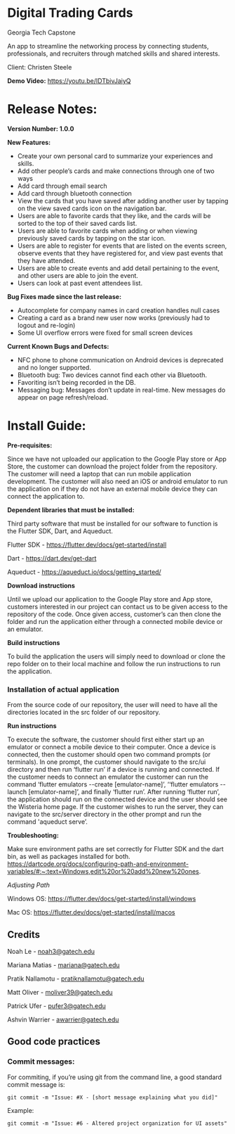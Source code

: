 # Digital Trading Cards
Georgia Tech Capstone

An app to streamline the networking process by connecting students, professionals, and recruiters through matched skills and shared interests.

Client: Christen Steele

**Demo Video:** https://youtu.be/IDTbivJaiyQ 

# Release Notes:
**Version Number: 1.0.0**

**New Features:**
* Create your own personal card to summarize your experiences and skills.
* Add other people’s cards and make connections through one of two ways
* Add card through email search
* Add card through bluetooth connection
* View the cards that you have saved after adding another user by tapping on the view saved cards icon on the navigation bar.
* Users are able to favorite cards that they like, and the cards will be sorted to the top of their saved cards list.
* Users are able to favorite cards when adding or when viewing previously saved cards by tapping on the star icon.
* Users are able to register for events that are listed on the events screen, observe events that they have registered for, and view past events that they have attended.
* Users are able to create events and add detail pertaining to the event, and other users are able to join the event.
* Users can look at past event attendees list.

**Bug Fixes made since the last release:**
* Autocomplete for company names in card creation handles null cases
* Creating a card as a brand new user now works (previously had to logout and re-login)
* Some UI overflow errors were fixed for small screen devices

**Current Known Bugs and Defects:**
* NFC phone to phone communication on Android devices is deprecated and no longer supported.
* Bluetooth bug: Two devices cannot find each other via Bluetooth.
* Favoriting isn’t being recorded in the DB.
* Messaging bug: Messages don’t update in real-time. New messages do appear on page refresh/reload.

# Install Guide: 

**Pre-requisites:** 

Since we have not uploaded our application to the Google Play store or App Store, the customer can download the project folder from the repository. The customer will need a laptop that can run mobile application development. The customer will also need an iOS or android emulator to run the application on if they do not have an external mobile device they can connect the application to. 

**Dependent libraries that must be installed:**

Third party software that must be installed for our software to function is the Flutter SDK, Dart, and Aqueduct. 

Flutter SDK - https://flutter.dev/docs/get-started/install

Dart - https://dart.dev/get-dart

Aqueduct - https://aqueduct.io/docs/getting_started/

**Download instructions**

Until we upload our application to the Google Play store and App store, customers interested in our project can contact us to be given access to the repository of the code. Once given access, customer’s can then clone the folder and run the application either through a connected mobile device or an emulator. 

**Build instructions**

To build the application the users will simply need to download or clone the repo folder on to their local machine and follow the run instructions to run the application. 

### Installation of actual application

From the source code of our repository, the user will need to have all the directories located in the src folder of our repository. 

**Run instructions**

To execute the software, the customer should first either start up an emulator or connect a mobile device to their computer. Once a device is connected, then the customer should open two command prompts (or terminals). In one prompt, the customer should navigate to the src/ui directory and then run ‘flutter run’ if a device is running and connected. If the customer needs to connect an emulator the customer can run the command ‘flutter emulators --create [emulator-name]’, ‘‘flutter emulators --launch [emulator-name]’, and finally ‘flutter run’. After running ‘flutter run’, the application should run on the connected device and the user should see the Wisteria home page. 
If the customer wishes to run the server, they can navigate to the src/server directory in the other prompt and run the command 'aqueduct serve’. 

**Troubleshooting:**

Make sure environment paths are set correctly for Flutter SDK and the dart bin, as well as packages installed for both. 
https://dartcode.org/docs/configuring-path-and-environment-variables/#:~:text=Windows,edit%20or%20add%20new%20ones.

*Adjusting Path*

Windows OS:
https://flutter.dev/docs/get-started/install/windows

Mac OS:
https://flutter.dev/docs/get-started/install/macos

## Credits
Noah Le - noah3@gatech.edu

Mariana Matias - mariana@gatech.edu

Pratik Nallamotu - pratiknallamotu@gatech.edu

Matt Oliver - moliver39@gatech.edu

Patrick Ufer - pufer3@gatech.edu

Ashvin Warrier - awarrier@gatech.edu

## Good code practices
### Commit messages:
For commiting, if you’re using git from the command line, a good standard commit message is:

```git commit -m "Issue: #X - [short message explaining what you did]"```

Example:

```git commit -m "Issue: #6 - Altered project organization for UI assets"```